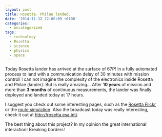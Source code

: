 ```yaml
---
layout: post
title: Rosetta. Philae landed.
date: '2014-11-12 22:00:09 +0100'
categories:
  - uncategorized
tags:
  - technology
  - Rosetta
  - science
  - physics
  - space
---
```


Today Rosetta lander has arrived at the surface of 67P! In a fully automated process to land with a communication delay of 30 minutes with mission control! I can not imagine the complexity of the electronics inside Rosetta and Philae (lander). But is really amazing... After **10 years** of mission and more than **3 months** of continuous measurements, the lander was finally deployed and landed today at 17 hours.

I suggest you check out some interesting pages, such as the [Rosetta Flickr](https://www.flickr.com/photos/europeanspaceagency/sets/72157638315605535/) or the [route simulation](http://sci.esa.int/where_is_rosetta/). Also the broadcast today was really interesting, check it out at <http://rosetta.esa.int/>.

The best thing about this project? In my opinion the great international interaction! Breaking borders!

